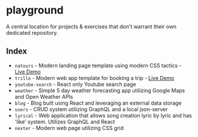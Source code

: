 # playground

A central location for projects & exercises that don't warrant their own dedicated repository.

## Index

- `natours` - Modern landing page template using modern CSS tactics - [Live Demo](http://seancking.com/natours/)
- `trillo` - Modern web app template for booking a trip - [Live Demo](http://seancking.com/trillo/)
- `youtube-search` - React only Youtube search page
- `weather` - Simple 5 day weather forecasting app utilizing Google Maps and Open Weather APIs
- `blog` - Blog built using React and leveraging an external data storage
- `users` - CRUD system utilizing GraphQL and a local json-server
- `lyrical` - Web application that allows song creation lyric by lyric and has 'like' system. Utilizes GraphQL and React
- `nexter` - Modern web page utilizing CSS grid
